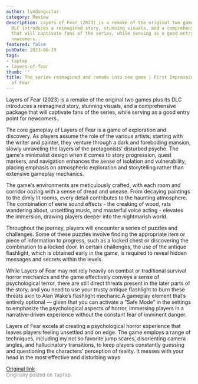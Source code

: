 ```yaml
---
author: lyndonguitar
category: Review
description: Layers of Fear (2023) is a remake of the original two games plus its
  DLC introduces a reimagined story, stunning visuals, and a comprehensive package
  that will captivate fans of the series, while serving as a good entry point for
  newcomers..
featured: false
pubDate: 2023-06-19
tags:
- taptap
- layers-of-fear
thumb: ''
title: The series reimagined and remade into one game | First Impressions - Layers
  of Fear
---
```


Layers of Fear (2023) is a remake of the original two games plus its DLC introduces a reimagined story, stunning visuals, and a comprehensive package that will captivate fans of the series, while serving as a good entry point for newcomers..

The core gameplay of Layers of Fear is a game of exploration and discovery. As players assume the role of the various artists, starting with the writer and painter, they venture through a dark and foreboding mansion, slowly unraveling the layers of the protagonists’ disturbed psyche. The game's minimalist design when it comes to story progression, quest markers, and navigation enhances the sense of isolation and vulnerability, placing emphasis on atmospheric exploration and storytelling rather than extensive gameplay mechanics.

The game's environments are meticulously crafted, with each room and corridor oozing with a sense of dread and unease. From decaying paintings to the dimly lit rooms, every detail contributes to the haunting atmosphere. The combination of eerie sound effects - the creaking of wood, rats wandering about, unsettling music, and masterful voice acting - elevates the immersion, drawing players deeper into the nightmarish world.

Throughout the journey, players will encounter a series of puzzles and challenges. Some of these puzzles involve finding the appropriate item or piece of information to progress, such as a locked chest or discovering the combination to a locked door. In certain challenges, the use of the antique flashlight, which is obtained early in the game, is required to reveal hidden messages and secrets within the levels.

While Layers of Fear may not rely heavily on combat or traditional survival horror mechanics and the game effectively conveys a sense of psychological terror, there are still direct threats present in the later parts of the story, and you need to use your trusty antique flashlight to burn these threats akin to Alan Wake’s flashlight mechanic.A gameplay element that’s entirely optional — given that you can activate a “Safe Mode” in the settings to emphasize the psychological aspects of horror, immersing players in a narrative-driven experience without the constant fear of imminent danger.

Layers of Fear excels at creating a psychological horror experience that leaves players feeling unsettled and on edge. The game employs a range of techniques, including my not so favorite jump scares, disorienting camera angles, and hallucinatory transitions, to keep players constantly guessing and questioning the characters’ perception of reality. It messes with your head in the most effective and disturbing ways

[Original link](https://www.taptap.io/post/5851739)<br><span style="font-size: 0.95em; color: #888;">Originally posted on TapTap.</span>